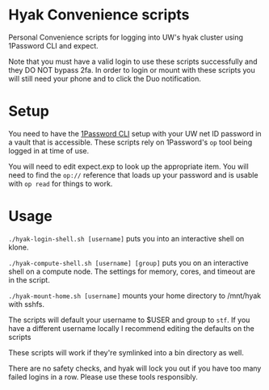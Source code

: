 # Hyak Convenience scripts
Personal Convenience scripts for logging into UW's hyak cluster using 1Password CLI and expect.

Note that you must have a valid login to use these scripts successfully and they DO NOT bypass 2fa. In order to login or mount with these scripts you will still need your phone and to click the Duo notification.

# Setup

You need to have the [1Password CLI](https://developer.1password.com/docs/cli/) setup with your UW net ID password in a vault that is accessible.
These scripts rely on 1Password's `op` tool being logged in at time of use.

You will need to edit expect.exp to look up the appropriate item. You will need to find the `op://` reference that loads up your password and is usable with `op read` for things to work.

# Usage

`./hyak-login-shell.sh [username]`  puts you into an interactive shell on klone.

`./hyak-compute-shell.sh [username] [group]` puts you on an interactive shell on a compute node. The settings for memory, cores, and timeout are in the script.

`./hyak-mount-home.sh [username]` mounts your home directory to /mnt/hyak with sshfs.

The scripts will default your username to $USER and group to `stf`. If you have a different username locally I recommend editing the defaults on the scripts

These scripts will work if they're symlinked into a bin directory as well.

There are no safety checks, and hyak will lock you out if you have too many failed logins in a row. Please use these tools responsibly.


